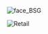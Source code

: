 
![face_BSG](https://s3.amazonaws.com/cbi-research-portal-uploads/2018/03/14143552/face_BSG-1024x640.png)


![Retail](https://s3.amazonaws.com/cbi-research-portal-uploads/2018/04/02161338/180327-AI-for-Retail-V61-880x2775.jpg)
